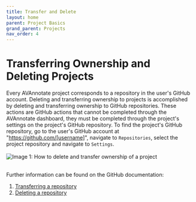 ```yaml
---
title: Transfer and Delete
layout: home
parent: Project Basics
grand_parent: Projects
nav_order: 4
---
```

# Transferring Ownership and Deleting Projects
Every AVAnnotate project corresponds to a repository in the user's GitHub account. Deleting and transferring ownership to projects is accomplished by deleting and transferring ownership to GitHub repositories. These actions are GitHub actions that cannot be completed through the AVAnnotate dashboard, they must be completed through the project's settings on the project's GitHub repository. To find the project's GitHub repository, go to the user's GitHub account at "https://github.com/[username]", navigate to `Repositories`, select the project repository and navigate to `Settings`. 
<br><br>
![Image 1: How to delete and transfer ownership of a project](../../assets/transferdeleteimage1.png) 
<br><br>

Further information can be found on the GitHub documentation:
1. [Transferring a repository](https://docs.github.com/en/repositories/creating-and-managing-repositories/transferring-a-repository)
2. [Deleting a repository](https://docs.github.com/en/repositories/creating-and-managing-repositories/deleting-a-repository) 
